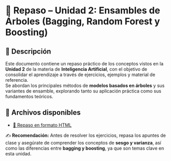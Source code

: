 # 🧠 Repaso – Unidad 2: Ensambles de Árboles (Bagging, Random Forest y Boosting)

## 📘 Descripción  
Este documento contiene un repaso práctico de los conceptos vistos en la **Unidad 2** de la materia de **Inteligencia Artificial**, con el objetivo de consolidar el aprendizaje a través de ejercicios, ejemplos y material de referencia.  
Se abordan los principales métodos de **modelos basados en árboles** y sus variantes de ensamble, explorando tanto su aplicación práctica como sus fundamentos teóricos.

## 📁 Archivos disponibles  
- [📄 Repaso en formato HTML](./Unidad2.html)  

✍️ **Recomendación:** Antes de resolver los ejercicios, repasa los apuntes de clase y asegúrate de comprender los conceptos de **sesgo y varianza**, así como las diferencias entre **bagging y boosting**, ya que son temas clave en esta unidad.
